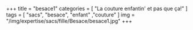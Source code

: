 +++
title = "besace1"
categories = [ "La couture enfantin' et pas que ça!" ]
tags = [ "sacs", "besace", "enfant" ,"couture" ]
img = "/img/expertise/sacs/fille/Besace/besace1.jpg"
+++
